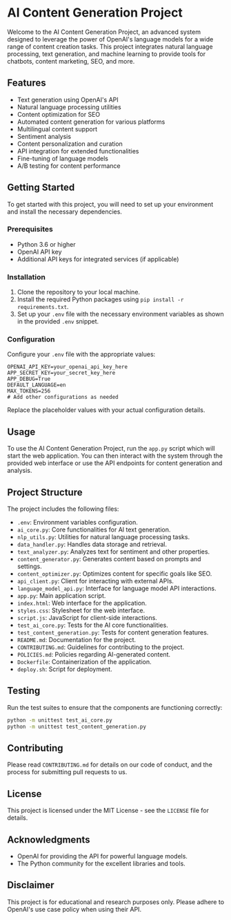 # AI Content Generation Project

Welcome to the AI Content Generation Project, an advanced system designed to leverage the power of OpenAI's language models for a wide range of content creation tasks. This project integrates natural language processing, text generation, and machine learning to provide tools for chatbots, content marketing, SEO, and more.

## Features

- Text generation using OpenAI's API
- Natural language processing utilities
- Content optimization for SEO
- Automated content generation for various platforms
- Multilingual content support
- Sentiment analysis
- Content personalization and curation
- API integration for extended functionalities
- Fine-tuning of language models
- A/B testing for content performance

## Getting Started

To get started with this project, you will need to set up your environment and install the necessary dependencies.

### Prerequisites

- Python 3.6 or higher
- OpenAI API key
- Additional API keys for integrated services (if applicable)

### Installation

1. Clone the repository to your local machine.
2. Install the required Python packages using `pip install -r requirements.txt`.
3. Set up your `.env` file with the necessary environment variables as shown in the provided `.env` snippet.

### Configuration

Configure your `.env` file with the appropriate values:

```plaintext
OPENAI_API_KEY=your_openai_api_key_here
APP_SECRET_KEY=your_secret_key_here
APP_DEBUG=True
DEFAULT_LANGUAGE=en
MAX_TOKENS=256
# Add other configurations as needed
```

Replace the placeholder values with your actual configuration details.

## Usage

To use the AI Content Generation Project, run the `app.py` script which will start the web application. You can then interact with the system through the provided web interface or use the API endpoints for content generation and analysis.

## Project Structure

The project includes the following files:

- `.env`: Environment variables configuration.
- `ai_core.py`: Core functionalities for AI text generation.
- `nlp_utils.py`: Utilities for natural language processing tasks.
- `data_handler.py`: Handles data storage and retrieval.
- `text_analyzer.py`: Analyzes text for sentiment and other properties.
- `content_generator.py`: Generates content based on prompts and settings.
- `content_optimizer.py`: Optimizes content for specific goals like SEO.
- `api_client.py`: Client for interacting with external APIs.
- `language_model_api.py`: Interface for language model API interactions.
- `app.py`: Main application script.
- `index.html`: Web interface for the application.
- `styles.css`: Stylesheet for the web interface.
- `script.js`: JavaScript for client-side interactions.
- `test_ai_core.py`: Tests for the AI core functionalities.
- `test_content_generation.py`: Tests for content generation features.
- `README.md`: Documentation for the project.
- `CONTRIBUTING.md`: Guidelines for contributing to the project.
- `POLICIES.md`: Policies regarding AI-generated content.
- `Dockerfile`: Containerization of the application.
- `deploy.sh`: Script for deployment.

## Testing

Run the test suites to ensure that the components are functioning correctly:

```bash
python -m unittest test_ai_core.py
python -m unittest test_content_generation.py
```

## Contributing

Please read `CONTRIBUTING.md` for details on our code of conduct, and the process for submitting pull requests to us.

## License

This project is licensed under the MIT License - see the `LICENSE` file for details.

## Acknowledgments

- OpenAI for providing the API for powerful language models.
- The Python community for the excellent libraries and tools.

## Disclaimer

This project is for educational and research purposes only. Please adhere to OpenAI's use case policy when using their API.

